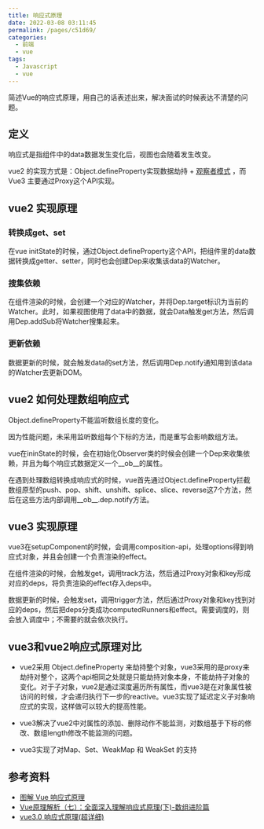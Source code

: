 ```yaml
---
title: 响应式原理
date: 2022-03-08 03:11:45
permalink: /pages/c51d69/
categories:
  - 前端
  - vue
tags:
  - Javascript 
  - vue
---
```


简述Vue的响应式原理，用自己的话表述出来，解决面试的时候表达不清楚的问题。

## 定义

响应式是指组件中的data数据发生变化后，视图也会随着发生改变。

vue2 的实现方式是：Object.defineProperty实现数据劫持 + [观察者模式](/pages/73d23b/) ，而Vue3 主要通过Proxy这个API实现。

## vue2 实现原理

### 转换成get、set
   
在vue initState的时候，通过Object.defineProperty这个API，把组件里的data数据转换成getter、setter，同时也会创建Dep来收集该data的Watcher。

### 搜集依赖
   
在组件渲染的时候，会创建一个对应的Watcher，并将Dep.target标识为当前的Watcher。此时，如果视图使用了data中的数据，就会Data触发get方法，然后调用Dep.addSub将Watcher搜集起来。

### 更新依赖

数据更新的时候，就会触发data的set方法，然后调用Dep.notify通知用到该data的Watcher去更新DOM。

## vue2 如何处理数组响应式

Object.defineProperty不能监听数组长度的变化。

因为性能问题，未采用监听数组每个下标的方法，而是重写会影响数组方法。

vue在ininState的时候，会在初始化Observer类的时候会创建一个Dep来收集依赖，并且为每个响应式数据定义一个__ob__的属性。

在遇到处理数组转换成响应式的时候，vue首先通过Object.defineProperty拦截数组原型的push、pop、shift、unshift、splice、slice、reverse这7个方法，然后在这些方法内部调用__ob__.dep.notify方法。

## vue3 实现原理

vue3在setupComponent的时候，会调用composition-api，处理options得到响应式对象，并且会创建一个负责渲染的effect。

在组件渲染的时候，会触发get，调用track方法，然后通过Proxy对象和key形成对应的deps，将负责渲染的effect存入deps中。

数据更新的时候，会触发set，调用trigger方法，然后通过Proxy对象和key找到对应的deps，然后把deps分类成功computedRunners和effect。需要调度的，则会放入调度中；不需要的就会依次执行。

## vue3和vue2响应式原理对比

- vue2采用 Object.defineProperty 来劫持整个对象，vue3采用的是proxy来劫持对整个，这两个api相同之处就是只能劫持对象本身，不能劫持子对象的变化。对于子对象，vue2是通过深度遍历所有属性，而vue3是在对象属性被访问的时候，才会递归执行下一步的reactive。vue3实现了延迟定义子对象响应式的实现，这样做可以较大的提高性能。

- vue3解决了vue2中对属性的添加、删除动作不能监测，对数组基于下标的修改、数组length修改不能监测的问题。

- vue3实现了对Map、Set、WeakMap 和 WeakSet 的支持
  
## 参考资料
- [图解 Vue 响应式原理](https://juejin.cn/post/6857669921166491662#heading-0/)
- [Vue原理解析（七）：全面深入理解响应式原理(下)-数组进阶篇](https://juejin.cn/post/6844903916954451982#heading-5)
- [vue3.0 响应式原理(超详细)](https://juejin.cn/post/6858899262596448270#heading-25)